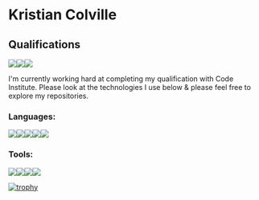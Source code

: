 # Kristian Colville


## Qualifications
<img src="https://img.shields.io/badge/Code_Institute_QQI_Level_6_Diploma_in_Full_Stack_Software_Development-red"><img src="https://img.shields.io/badge/Microsoft_Technology_Associate-blue"><img src="https://img.shields.io/badge/Irish_Leaving_Certificate-green">

I'm currently working hard at completing my qualification with Code Institute. Please look at the technologies I use below & please feel free to explore my repositories.

### Languages:
<img src="https://img.shields.io/badge/HTML5-brightgreen"><img src="https://img.shields.io/badge/CSS3-red"><img src="https://img.shields.io/badge/JavaScript-purple"><img src="https://img.shields.io/badge/Python-blue"><img src="https://img.shields.io/badge/Markdown-darkblue">

### Tools:
<img src="https://img.shields.io/badge/Git-red"><img src="https://img.shields.io/badge/GitHub-yellow"><img src="https://img.shields.io/badge/GitPod-blue"><img src="https://img.shields.io/badge/Visual_Studio_Code-brightgreen">

[![trophy](https://github-profile-trophy.vercel.app/KristianColville1=ryo-ma)](https://github.com/ryo-ma/github-profile-trophy)
